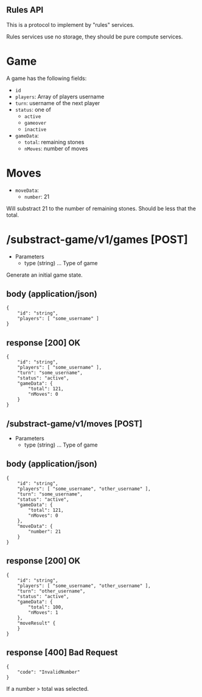 Rules API
---------

This is a protocol to implement by "rules" services.

Rules services use no storage, they should be pure compute services.

# Game

A game has the following fields:

 * `id`
 * `players`: Array of players username
 * `turn`: username of the next player
 * `status`: one of
   * `active`
   * `gameover`
   * `inactive`
 * `gameData`:
   * `total`: remaining stones
   * `nMoves`: number of moves

# Moves

 * `moveData`:
   * `number`: 21

Will substract 21 to the number of remaining stones. Should be less that the total.

# /substract-game/v1/games [POST]

+ Parameters
    + type (string) ... Type of game

Generate an initial game state.

## body (application/json)

    {
        "id": "string",
        "players": [ "some_username" ]
    }

## response [200] OK

    {
        "id": "string",
        "players": [ "some_username" ],
        "turn": "some_username",
        "status": "active",
        "gameData": {
            "total": 121,
            "nMoves": 0
        }
    }

## /substract-game/v1/moves [POST]

+ Parameters
    + type (string) ... Type of game

## body (application/json)

    {
        "id": "string",
        "players": [ "some_username", "other_username" ],
        "turn": "some_username",
        "status": "active",
        "gameData": {
            "total": 121,
            "nMoves": 0
        },
        "moveData": {
            "number": 21
        }
    }

## response [200] OK

    {
        "id": "string",
        "players": [ "some_username", "other_username" ],
        "turn": "other_username",
        "status": "active",
        "gameData": {
            "total": 100,
            "nMoves": 1
        },
        "moveResult" {
        }
    }

## response [400] Bad Request

    {
        "code": "InvalidNumber"
    }

If a number > total was selected.


